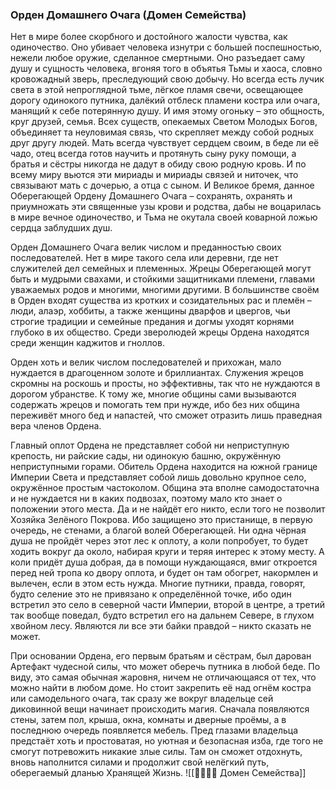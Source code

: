 ###  Орден Домашнего Очага (Домен Семейства)

Нет в мире более скорбного и достойного жалости чувства, как одиночество. Оно убивает человека изнутри с большей поспешностью, нежели любое оружие, сделанное смертными. Оно разъедает саму душу и сущность человека, вгоняя того в объятья Тьмы и хаоса, словно кровожадный зверь, преследующий свою добычу. Но всегда есть лучик света в этой непроглядной тьме, лёгкое пламя свечи, освещающее дорогу одинокого путника, далёкий отблеск пламени костра или очага, манящий к себе потерянную душу. И имя этому огоньку – это общность, круг друзей, семья. Всех существ, опекаемых Светом Молодых Богов, объединяет та неуловимая связь, что скрепляет между собой родных друг другу людей. Мать всегда чувствует сердцем своим, в беде ли её чадо, отец всегда готов научить и протянуть сыну руку помощи, а братья и сёстры никогда не дадут в обиду свою родную кровь. И по всему миру вьются эти мириады и мириады связей и ниточек, что связывают мать с дочерью, а отца с сыном. И Великое бремя, данное Оберегающей Ордену Домашнего Очага – сохранять, охранять и приумножать эти священные узы крови и родства, дабы не воцарилась в мире вечное одиночество, и Тьма не окутала своей коварной ложью сердца заблудших душ.

Орден Домашнего Очага велик числом и преданностью своих последователей. Нет в мире такого села или деревни, где нет служителей дел семейных и племенных. Жрецы Оберегающей могут быть и мудрыми свахами, и стойкими защитниками племени, главами уважаемых родов и многими, многими другими. В большинстве своём в Орден входят существа из кротких и созидательных рас и племён – люди, алаэр, хоббиты, а также женщины дварфов и цвергов, чьи строгие традиции и семейные предания и догмы уходят корнями глубоко в их общество. Среди зверолюдей жрецы Ордена находятся среди женщин каджитов и гноллов.

Орден хоть и велик числом последователей и прихожан, мало нуждается в драгоценном золоте и бриллиантах. Служения жрецов скромны на роскошь и просты, но эффективны, так что не нуждаются в дорогом убранстве. К тому же, многие общины сами вызываются содержать жрецов и помогать тем при нужде, ибо без них община переживёт много бед и напастей, что сможет отразить лишь праведная вера членов Ордена.

Главный оплот Ордена не представляет собой ни неприступную крепость, ни райские сады, ни одинокую башню, окружённую неприступными горами. Обитель Ордена находится на южной границе Империи Света и представляет собой лишь довольно крупное село, окружённое простым частоколом. Община эта вполне самодостаточна и не нуждается ни в каких подвозах, поэтому мало кто знает о положении этого места. Да и не найдёт его никто, если того не позволит Хозяйка Зелёного Покрова. Ибо защищено это пристанище, в первую очередь, не стенами, а благой волей Оберегающей. Ни одна чёрная душа не пройдёт через этот лес к оплоту, а коли попробует, то будет ходить вокруг да около, набирая круги и теряя интерес к этому месту. А коли придёт душа добрая, да в помощи нуждающаяся, вмиг откроется перед ней тропа ко двору оплота, и будет он там обогрет, накормлен и вылечен, если в этом есть нужда. Многие путники, правда, говорят, будто селение это не привязано к определённой точке, ибо один встретил это село в северной части Империи, второй в центре, а третий так вообще поведал, будто встретил его на дальнем Севере, в глухом хвойном лесу. Являются ли все эти байки правдой – никто сказать не может.

При основании Ордена, его первым братьям и сёстрам, был дарован Артефакт чудесной силы, что может оберечь путника в любой беде. По виду, это самая обычная жаровня, ничем не отличающаяся от тех, что можно найти в любом доме. Но стоит закрепить её над огнём костра или самодельного очага, так сразу же вокруг владельце сей диковинной вещи начинает происходить магия. Сначала появляются стены, затем пол, крыша, окна, комнаты и дверные проёмы, а в последнюю очередь появляется мебель. Пред глазами владельца предстаёт хоть и простоватая, но уютная и безопасная изба, где того не смогут потревожить никакие злые силы. Там он сможет отдохнуть, вновь наполнится силами и продолжит свой нелёгкий путь, оберегаемый дланью Хранящей Жизнь.
![[👨‍👩‍👧‍👦 Домен Семейства]]